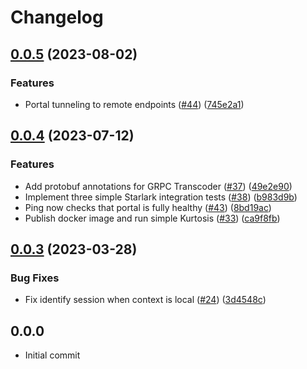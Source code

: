 # Changelog

## [0.0.5](https://github.com/kurtosis-tech/kurtosis-portal/compare/0.0.4...0.0.5) (2023-08-02)


### Features

* Portal tunneling to remote endpoints ([#44](https://github.com/kurtosis-tech/kurtosis-portal/issues/44)) ([745e2a1](https://github.com/kurtosis-tech/kurtosis-portal/commit/745e2a17f0f630fbb58f7bdb8f3034a2dc98b807))

## [0.0.4](https://github.com/kurtosis-tech/kurtosis-portal/compare/0.0.3...0.0.4) (2023-07-12)


### Features

* Add protobuf annotations for GRPC Transcoder ([#37](https://github.com/kurtosis-tech/kurtosis-portal/issues/37)) ([49e2e90](https://github.com/kurtosis-tech/kurtosis-portal/commit/49e2e906929395b5422bf7dcb12d59040a64f951))
* Implement three simple Starlark integration tests ([#38](https://github.com/kurtosis-tech/kurtosis-portal/issues/38)) ([b983d9b](https://github.com/kurtosis-tech/kurtosis-portal/commit/b983d9bebe4f8a5e1497c6e3460317a2ffa3b2a4))
* Ping now checks that portal is fully healthy ([#43](https://github.com/kurtosis-tech/kurtosis-portal/issues/43)) ([8bd19ac](https://github.com/kurtosis-tech/kurtosis-portal/commit/8bd19ac1332bdbfd5e9ecde8dbfceb83e9716c5a))
* Publish docker image and run simple Kurtosis ([#33](https://github.com/kurtosis-tech/kurtosis-portal/issues/33)) ([ca9f8fb](https://github.com/kurtosis-tech/kurtosis-portal/commit/ca9f8fb455b92dc260768c7932c97c95fafad757))

## [0.0.3](https://github.com/kurtosis-tech/kurtosis-portal/compare/0.0.2...0.0.3) (2023-03-28)


### Bug Fixes

* Fix identify session when context is local ([#24](https://github.com/kurtosis-tech/kurtosis-portal/issues/24)) ([3d4548c](https://github.com/kurtosis-tech/kurtosis-portal/commit/3d4548cdde884768ae287286800736d450772cc7))

## 0.0.0
- Initial commit
